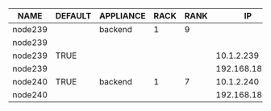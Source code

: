 | NAME | DEFAULT | APPLIANCE | RACK | RANK | IP | MAC | INTERFACE | NETWORK | CHANNEL | OPTIONS | VLAN |
| ---- | ------- | --------- | ---- | ---- | -- | --- | --------- | ------- | ------- | ------- | ---- |
| node239 |  | backend | 1 | 9 |  | 24:6e:96:05:68:f8 | eno1 |  |  |  |  |
| node239 |  |  |  |  |  | 24:6e:96:05:68:fa | eno2 |  |  |  |  |
| node239 | TRUE |  |  |  | 10.1.2.239 | 24:6e:96:05:68:fc | eno3 | private |  |  |  |
| node239 |  |  |  |  | 192.168.18.239 | 24:6e:96:05:68:fd | eno4 | public |  |  |  |
| node240 | TRUE | backend | 1 | 7 | 10.1.2.240 | ec:f4:bb:d6:c3:a8 | em1 | private |  |  |  |
| node240 |  |  |  |  | 192.168.18.240 | ec:f4:bb:d6:c3:a9 | em2 | public |  |  |  |
